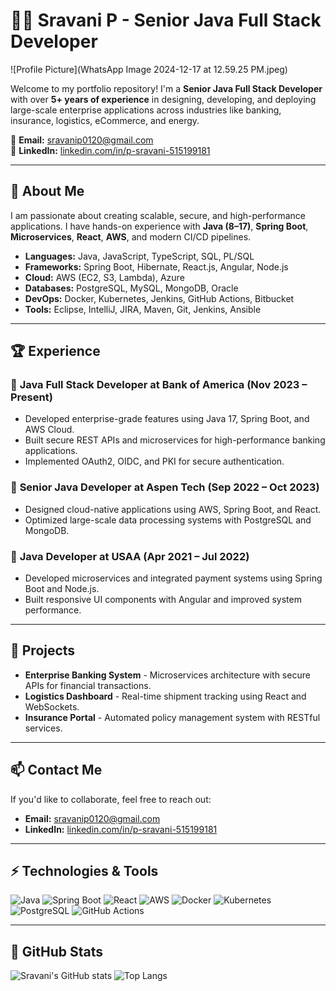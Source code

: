
# 👩‍💻 Sravani P - Senior Java Full Stack Developer

![Profile Picture](WhatsApp Image 2024-12-17 at 12.59.25 PM.jpeg)

Welcome to my portfolio repository! I'm a **Senior Java Full Stack Developer** with over **5+ years of experience** in designing, developing, and deploying large-scale enterprise applications across industries like banking, insurance, logistics, eCommerce, and energy.

📧 **Email:** [sravanip0120@gmail.com](mailto:sravanip0120@gmail.com)  
🔗 **LinkedIn:** [linkedin.com/in/p-sravani-515199181](https://www.linkedin.com/in/p-sravani-515199181/)  

---

## 🚀 About Me

I am passionate about creating scalable, secure, and high-performance applications. I have hands-on experience with **Java (8–17)**, **Spring Boot**, **Microservices**, **React**, **AWS**, and modern CI/CD pipelines.

- **Languages:** Java, JavaScript, TypeScript, SQL, PL/SQL
- **Frameworks:** Spring Boot, Hibernate, React.js, Angular, Node.js
- **Cloud:** AWS (EC2, S3, Lambda), Azure
- **Databases:** PostgreSQL, MySQL, MongoDB, Oracle
- **DevOps:** Docker, Kubernetes, Jenkins, GitHub Actions, Bitbucket
- **Tools:** Eclipse, IntelliJ, JIRA, Maven, Git, Jenkins, Ansible

---

## 🏆 Experience

### 🔹 **Java Full Stack Developer** at **Bank of America** (Nov 2023 – Present)
- Developed enterprise-grade features using Java 17, Spring Boot, and AWS Cloud.
- Built secure REST APIs and microservices for high-performance banking applications.
- Implemented OAuth2, OIDC, and PKI for secure authentication.

### 🔹 **Senior Java Developer** at **Aspen Tech** (Sep 2022 – Oct 2023)
- Designed cloud-native applications using AWS, Spring Boot, and React.
- Optimized large-scale data processing systems with PostgreSQL and MongoDB.

### 🔹 **Java Developer** at **USAA** (Apr 2021 – Jul 2022)
- Developed microservices and integrated payment systems using Spring Boot and Node.js.
- Built responsive UI components with Angular and improved system performance.

---

## 💼 Projects

- **Enterprise Banking System** - Microservices architecture with secure APIs for financial transactions.
- **Logistics Dashboard** - Real-time shipment tracking using React and WebSockets.
- **Insurance Portal** - Automated policy management system with RESTful services.

---

## 📫 Contact Me

If you'd like to collaborate, feel free to reach out:

- **Email:** [sravanip0120@gmail.com](mailto:sravanip0120@gmail.com)
- **LinkedIn:** [linkedin.com/in/p-sravani-515199181](https://www.linkedin.com/in/p-sravani-515199181/)

---

## ⚡ Technologies & Tools

![Java](https://img.shields.io/badge/Java-ED8B00?style=for-the-badge&logo=java&logoColor=white)
![Spring Boot](https://img.shields.io/badge/Spring_Boot-6DB33F?style=for-the-badge&logo=spring-boot&logoColor=white)
![React](https://img.shields.io/badge/React-20232A?style=for-the-badge&logo=react&logoColor=61DAFB)
![AWS](https://img.shields.io/badge/AWS-232F3E?style=for-the-badge&logo=amazon-aws&logoColor=white)
![Docker](https://img.shields.io/badge/Docker-2496ED?style=for-the-badge&logo=docker&logoColor=white)
![Kubernetes](https://img.shields.io/badge/Kubernetes-326CE5?style=for-the-badge&logo=kubernetes&logoColor=white)
![PostgreSQL](https://img.shields.io/badge/PostgreSQL-336791?style=for-the-badge&logo=postgresql&logoColor=white)
![GitHub Actions](https://img.shields.io/badge/GitHub_Actions-2088FF?style=for-the-badge&logo=github-actions&logoColor=white)

---

## 🌟 GitHub Stats

![Sravani's GitHub stats](https://github-readme-stats.vercel.app/api?username=Sravani0419&show_icons=true&theme=radical)
![Top Langs](https://github-readme-stats.vercel.app/api/top-langs/?username=Sravani0419&layout=compact&theme=radical)
